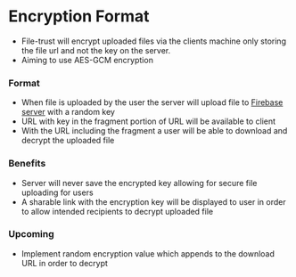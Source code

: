 # Encryption Format

* File-trust will encrypt uploaded files via the clients machine only storing the file url and not the key on the server.
* Aiming to use AES-GCM encryption


### Format 
* When file is uploaded by the user the server will upload file to [Firebase server](//firebase.google.com/) with a random key
* URL with key in the fragment portion of URL will be available to client
* With the URL including the fragment a user will be able to download and decrypt the uploaded file

### Benefits
* Server will never save the encrypted key allowing for secure file uploading for users
* A sharable link with the encryption key will be displayed to user in order to allow intended recipients to decrypt uploaded file

### Upcoming 
* Implement random encryption value which appends to the download URL in order to decrypt